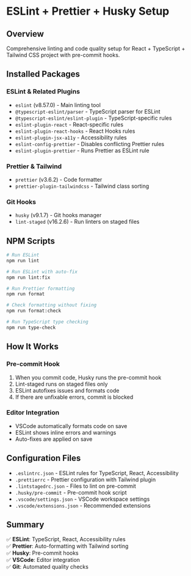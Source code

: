 # ESLint + Prettier + Husky Setup

## Overview
Comprehensive linting and code quality setup for React + TypeScript + Tailwind CSS project with pre-commit hooks.

## Installed Packages

### ESLint & Related Plugins
- `eslint` (v8.57.0) - Main linting tool
- `@typescript-eslint/parser` - TypeScript parser for ESLint
- `@typescript-eslint/eslint-plugin` - TypeScript-specific rules
- `eslint-plugin-react` - React-specific rules
- `eslint-plugin-react-hooks` - React Hooks rules
- `eslint-plugin-jsx-a11y` - Accessibility rules
- `eslint-config-prettier` - Disables conflicting Prettier rules
- `eslint-plugin-prettier` - Runs Prettier as ESLint rule

### Prettier & Tailwind
- `prettier` (v3.6.2) - Code formatter
- `prettier-plugin-tailwindcss` - Tailwind class sorting

### Git Hooks
- `husky` (v9.1.7) - Git hooks manager
- `lint-staged` (v16.2.6) - Run linters on staged files

## NPM Scripts

```bash
# Run ESLint
npm run lint

# Run ESLint with auto-fix
npm run lint:fix

# Run Prettier formatting
npm run format

# Check formatting without fixing
npm run format:check

# Run TypeScript type checking
npm run type-check
```

## How It Works

### Pre-commit Hook
1. When you commit code, Husky runs the pre-commit hook
2. Lint-staged runs on staged files only
3. ESLint autofixes issues and formats code
4. If there are unfixable errors, commit is blocked

### Editor Integration
- VSCode automatically formats code on save
- ESLint shows inline errors and warnings
- Auto-fixes are applied on save

## Configuration Files

- `.eslintrc.json` - ESLint rules for TypeScript, React, Accessibility
- `.prettierrc` - Prettier configuration with Tailwind plugin
- `.lintstagedrc.json` - Files to lint on pre-commit
- `.husky/pre-commit` - Pre-commit hook script
- `.vscode/settings.json` - VSCode workspace settings
- `.vscode/extensions.json` - Recommended extensions

## Summary

✅ **ESLint**: TypeScript, React, Accessibility rules  
✅ **Prettier**: Auto-formatting with Tailwind sorting  
✅ **Husky**: Pre-commit hooks  
✅ **VSCode**: Editor integration  
✅ **Git**: Automated quality checks
